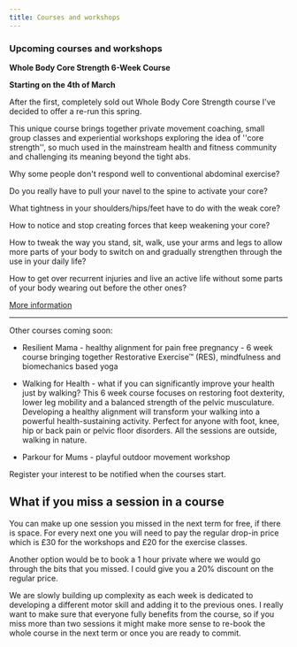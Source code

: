 ```yaml
---
title: Courses and workshops
---
```


### Upcoming courses and workshops

**Whole Body Core Strength 6-Week Course**

**Starting on the 4th of March**

After the first, completely sold out Whole Body Core Strength course I've
decided to offer a re-run this spring.

This unique course brings together private movement coaching, small group
classes and experiential workshops exploring the idea of ''core strength'', so
much used in the mainstream health and fitness community and challenging its
meaning beyond the tight abs.

Why some people don't respond well to conventional abdominal exercise?

Do you really have to pull your navel to the spine to activate your core?

What tightness in your shoulders/hips/feet have to do with the weak core?

How to notice and stop creating forces that keep weakening your core?

How to tweak the way you stand, sit, walk, use your arms and legs to allow more
parts of your body to switch on and gradually strengthen through the use in your
daily life?

How to get over recurrent injuries and live an active life without some parts of
your body wearing out before the other ones?

[More information][1]

---

Other courses coming soon:

* Resilient Mama - healthy alignment for pain free pregnancy - 6 week course
  bringing together Restorative Exercise™ (RES), mindfulness and biomechanics
  based yoga

* Walking for Health - what if you can significantly improve your health just by
  walking? This 6 week course focuses on restoring foot dexterity, lower leg
  mobility and a balanced strength of the pelvic musculature. Developing a
  healthy alignment will transform your walking into a powerful
  health-sustaining activity. Perfect for anyone with foot, knee, hip or back
  pain or pelvic floor disorders. All the sessions are outside, walking in
  nature.

* Parkour for Mums - playful outdoor movement workshop

Register your interest to be notified when the courses start.

## What if you miss a session in a course

You can make up one session you missed in the next term for free, if there is
space. For every next one you will need to pay the regular drop-in price which
is £30 for the workshops and £20 for the exercise classes.

Another option would be to book a 1 hour private where we would go through the
bits that you missed. I could give you a 20% discount on the regular price.

We are slowly building up complexity as each week is dedicated to developing a
different motor skill and adding it to the previous ones. I really want to make
sure that everyone fully benefits from the course, so if you miss more than two
sessions it might make more sense to re-book the whole course in the next term
or once you are ready to commit.

[1]: /courses-workshops/whole-body-core-strength

